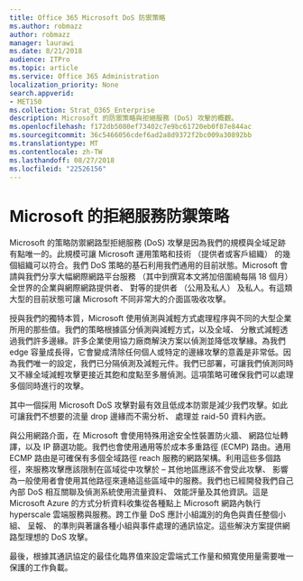 ```yaml
---
title: Office 365 Microsoft DoS 防禦策略
ms.author: robmazz
author: robmazz
manager: laurawi
ms.date: 8/21/2018
audience: ITPro
ms.topic: article
ms.service: Office 365 Administration
localization_priority: None
search.appverid:
- MET150
ms.collection: Strat_O365_Enterprise
description: Microsoft 的防禦策略與拒絕服務 (DoS) 攻擊的概觀。
ms.openlocfilehash: f172db5080ef73402c7e9bc61720eb0f87e844ac
ms.sourcegitcommit: 36c5466056cdef6ad2a8d9372f2bc009a30892bb
ms.translationtype: MT
ms.contentlocale: zh-TW
ms.lasthandoff: 08/27/2018
ms.locfileid: "22526156"
---
```

# <a name="microsofts-denial-of-service-defense-strategy"></a>Microsoft 的拒絕服務防禦策略

Microsoft 的策略防禦網路型拒絕服務 (DoS) 攻擊是因為我們的規模與全域足跡有點唯一的。此規模可讓 Microsoft 運用策略和技術 （提供者或客戶組織） 的幾個組織可以符合。我們 DoS 策略的基石利用我們通用的目前狀態。Microsoft 會請與我們分享大幅網際網路平台服務 （其中到撰寫本文將加倍圍繞每隔 18 個月） 全世界的企業與網際網路提供者、 對等的提供者 （公用及私人） 及私人。有這類大型的目前狀態可讓 Microsoft 不同非常大的介面區吸收攻擊。

授與我們的獨特本質，Microsoft 使用偵測與減輕方式處理程序與不同的大型企業所用的那些值。我們的策略根據區分偵測與減輕方式，以及全域、 分散式減輕透過我們許多邊緣。許多企業使用協力廠商解決方案以偵測並降低攻擊緣。為我們 edge 容量成長得，它會變成清除任何個人或特定的邊緣攻擊的意義是非常低。因為我們唯一的設定，我們已分隔偵測及減輕元件。我們已部署，可讓我們偵測同時又不緣全域減輕攻擊更接近其飽和度點至多層偵測。這項策略可確保我們可以處理多個同時進行的攻擊。

其中一個採用 Microsoft DoS 攻擊對最有效且低成本防禦是減少我們攻擊。如此可讓我們不想要的流量 drop 邊緣而不需分析、 處理並 raid-50 資料內嵌。

與公用網路介面，在 Microsoft 會使用特殊用途安全性裝置防火牆、 網路位址轉譯，以及 IP 篩選功能。我們也會使用通用等於成本多重路徑 (ECMP) 路由。通用 ECMP 路由是可確保有多個全域路徑 reach 服務的網路架構。利用這些多個路徑，來服務攻擊應該限制在區域從中攻擊於 – 其他地區應該不會受此攻擊、 影響為一般使用者會使用其他路徑來連絡這些區域中的服務。我們也已經開發我們自己內部 DoS 相互關聯及偵測系統使用流量資料、 效能評量及其他資訊。這是 Microsoft Azure 的方式分析資料收集從各種點上 Microsoft 網路內執行 hyperscale 雲端服務與服務。跨工作量 DoS 應計小組識別的角色與責任整個小組、 呈報、 的準則與著讓各種小組與事件處理的通訊協定。這些解決方案提供網路型理想的 DoS 攻擊。

最後，根據其通訊協定的最佳化臨界值來設定雲端式工作量和頻寬使用量需要唯一保護的工作負載。
